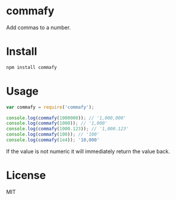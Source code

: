 # commafy

Add commas to a number.

# Install

```bash
npm install commafy
```

# Usage

```javascript
var commafy = require('commafy');

console.log(commafy(1000000)); // '1,000,000'
console.log(commafy(1000)); // '1,000'
console.log(commafy(1000.123)); // '1,000.123'
console.log(commafy(100)); // '100'
console.log(commafy(1e4)); '10,000'
```

If the value is not numeric it will immediately return the value back.

# License

MIT
